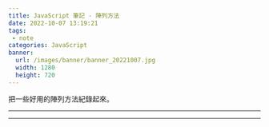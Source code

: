 ```yaml
---
title: JavaScript 筆記 - 陣列方法
date: 2022-10-07 13:19:21
tags:
 - note
categories: JavaScript
banner:
  url: /images/banner/banner_20221007.jpg
  width: 1280
  height: 720
---
```


把一些好用的陣列方法紀錄起來。

<!--more-->

------
---

